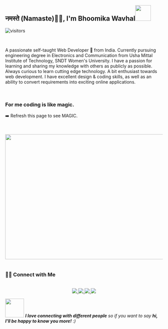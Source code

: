 <link
    rel="stylesheet"
    href="https://cdnjs.cloudflare.com/ajax/libs/animate.css/4.0.0/animate.min.css"
/>

## नमस्ते (Namaste)🙏🏻, I'm Bhoomika Wavhal<img src="https://media.giphy.com/media/mGcNjsfWAjY5AEZNw6/giphy.gif" width="50"> 

![visitors](https://visitor-badge.glitch.me/badge?page_id=wbhoomika.wbhoomika)

<br/>

A passionate self-taught Web Developer 🚀 from India. Currently pursuing engineering degree in Electronics and Communication from Usha Mittal Institute of Technology, SNDT Women's University. I have a passion for learning and sharing my knowledge with others as publicly as possible. Always curious to learn cutting edge technology. A bit enthusiast towards web development. I have excellent design & coding skills, as well as an ability to convert requirements into exciting online applications. 

<br/>
<h3> For me coding is like magic. </h3>

➡️  Refresh this page to see MAGIC. 

<br/>

<p align="center">
    <img src="https://bingimages.herokuapp.com/unsplash1" width="800" height="400">
</p>    

<h1 align="center">
<h3> 🤝🏻 Connect with Me </h3>

<p align="center">
  <br/>
  <a href="https://www.linkedin.com/in/bhoomikawavhal">
    <img src="https://img.shields.io/badge/LinkedIn-%230077B5.svg?&style=flat-square&logo=linkedin&logoColor=white">
  </a>
  
  <a href="https://www.youtube.com/channel/UClqJVGYlpIqTuGPM5sxU0Vg">
    <img src="https://img.shields.io/badge/YouTube-%230A0A0A.svg?&style=flat-square&logo=youtube&logoColor=white">  
  </a>
 
   <a href="https://github.com/wbhoomika">
    <img src="https://img.shields.io/badge/Github-%230A0A0A.svg?&style=flat-square&logo=Github&logoColor=white">  
  </a>
 
  <a href="https://twitter.com/wbhoomika">
    <img src="https://img.shields.io/badge/twitter-%230077D4.svg?&style=flat-square&logo=twitter&logoColor=white">
  </a>
</p>
</h1>

<img src="https://media.giphy.com/media/LnQjpWaON8nhr21vNW/giphy.gif" width="60"> <em><b>I love connecting with different people</b> so if you want to say <b>hi, I'll be happy to know you more!</b> :)</em>
